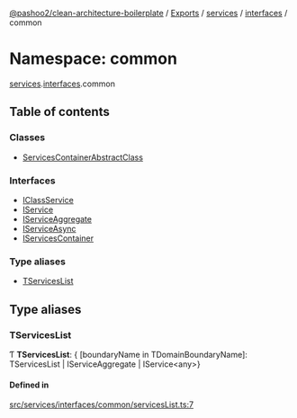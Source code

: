 [@pashoo2/clean-architecture-boilerplate](../README.md) / [Exports](../modules.md) / [services](services.md) / [interfaces](services.interfaces.md) / common

# Namespace: common

[services](services.md).[interfaces](services.interfaces.md).common

## Table of contents

### Classes

- [ServicesContainerAbstractClass](../classes/services.interfaces.common.servicescontainerabstractclass.md)

### Interfaces

- [IClassService](../interfaces/services.interfaces.common.iclassservice.md)
- [IService](../interfaces/services.interfaces.common.iservice.md)
- [IServiceAggregate](../interfaces/services.interfaces.common.iserviceaggregate.md)
- [IServiceAsync](../interfaces/services.interfaces.common.iserviceasync.md)
- [IServicesContainer](../interfaces/services.interfaces.common.iservicescontainer.md)

### Type aliases

- [TServicesList](services.interfaces.common.md#tserviceslist)

## Type aliases

### TServicesList

Ƭ **TServicesList**: { [boundaryName in TDomainBoundaryName]: TServicesList \| IServiceAggregate \| IService<any\>}

#### Defined in

[src/services/interfaces/common/servicesList.ts:7](https://github.com/pashoo2/clean-architecture-boilerplate/blob/741b3a2/src/services/interfaces/common/servicesList.ts#L7)
